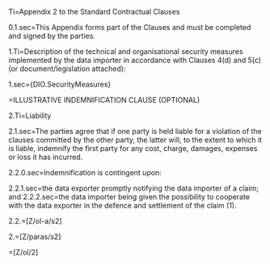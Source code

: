 Ti=Appendix 2 to the Standard Contractual Clauses

0.1.sec=This Appendix forms part of the Clauses and must be completed and signed by the parties.

1.Ti=Description of the technical and organisational security measures implemented by the data importer in accordance with Clauses 4(d) and 5(c) (or document/legislation attached):

1.sec={DIO.SecurityMeasures}

=ILLUSTRATIVE INDEMNIFICATION CLAUSE (OPTIONAL) 

2.Ti=Liability

2.1.sec=The parties agree that if one party is held liable for a violation of the clauses committed by the other party, the latter will, to the extent to which it is liable, indemnify the first party for any cost, charge, damages, expenses or loss it has incurred.

2.2.0.sec=Indemnification is contingent upon:

2.2.1.sec=the data exporter promptly notifying the data importer of a claim; and
2.2.2.sec=the data importer being given the possibility to cooperate with the data exporter in the defence and settlement of the claim (1).

2.2.=[Z/ol-a/s2]

2.=[Z/paras/s2]

=[Z/ol/2]
